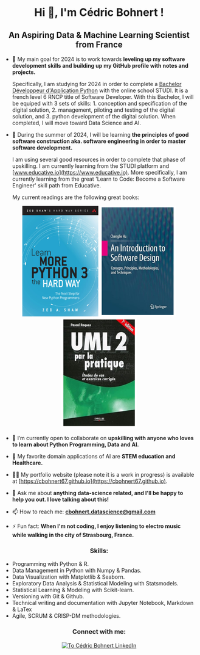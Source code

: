 <h1 align="center">Hi 👋, I'm Cédric Bohnert !</h1>
<h2 align="center">An Aspiring Data & Machine Learning Scientist from France</h3>

- 🔭 My main goal for 2024 is to work towards **leveling up my software development skills and building up my GitHub profile with notes and projects.**

  Specifically, I am studying for 2024 in order to complete a [Bachelor Développeur d'Application Python](https://www.studi.com/fr/formation/developpement/bachelor-developpeur-dapplication-python) with the online school STUDI. It is a french level 6 RNCP title of Software Developer. With this Bachelor, I will be equiped with 3 sets of skills: 1. conception and specification of the digital solution, 2. management, piloting and testing of the digital solution, and 3. python development of the digital solution. When completed, I will move toward Data Science and AI.

- 🌱 During the summer of 2024, I will be learning **the principles of good software construction aka. software engineering in order to master software development.**

  I am using several good resources in order to complete that phase of upskilling. I am currently learning from the STUDI platform and [www.educative.io](https://www.educative.io). More specifically, I am currently learning from the great 'Learn to Code: Become a Software Engineer' skill path from Educative. 

  My current readings are the following great books:

<p align="center">
<img src="./img/learn_more_python.png" alt="Learn More Python the Hard Way Shaw" height="290" width="200" />
<img src="./img/software_design_hue.png" alt="Software Design Hue" height="290" width="200" />
<img src="./img/uml2_pratique_roques.png" alt="UML 2 par la pratique Roques" height="290" width="200" />
</p>

- 👯 I’m currently open to collaborate on **upskilling with anyone who loves to learn about Python Programming, Data and AI.**

- 🤝 My favorite domain applications of AI are **STEM education and Healthcare.**

- 👨‍💻 My portfolio website (please note it is a work in progress) is available at [https://cbohnert67.github.io](https://cbohnert67.github.io).

- 💬 Ask me about **anything data-science related, and I'll be happy to help you out. I love talking about this!**

- 📫 How to reach me: **cbohnert.datascience@gmail.com**

- ⚡ Fun fact: **When I'm not coding, I enjoy listening to electro music while walking in the city of Strasbourg, France.**


<h3 align="center">Skills:</h3>

- Programming with Python & R.
- Data Management in Python with Numpy & Pandas.
- Data Visualization with Matplotlib & Seaborn.
- Exploratory Data Analysis & Statistical Modeling with Statsmodels.
- Statistical Learning & Modeling with Scikit-learn.
- Versioning with Git & Github.
- Technical writing and documentation with Jupyter Notebook, Markdown & LaTex
- Agile, SCRUM & CRISP-DM methodologies.




<h3 align="center">Connect with me:</h3>
<p align="center">
<a href="https://linkedin.com/in/cedricbohnert" target="blank"><img align="center" src="https://raw.githubusercontent.com/rahuldkjain/github-profile-readme-generator/master/src/images/icons/Social/linked-in-alt.svg" alt="To Cédric Bohnert LinkedIn" height="30" width="40" /></a>
</p>




